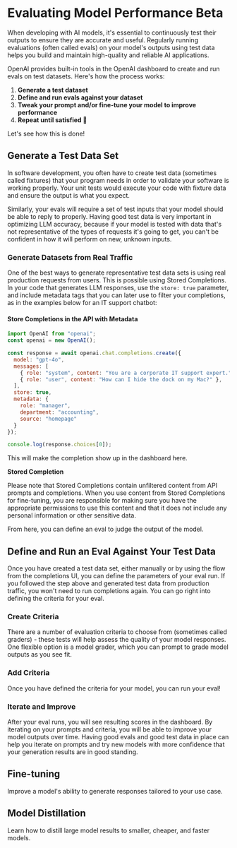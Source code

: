 # Evaluating Model Performance Beta

When developing with AI models, it's essential to continuously test their outputs to ensure they are accurate and useful. Regularly running evaluations (often called evals) on your model's outputs using test data helps you build and maintain high-quality and reliable AI applications.

OpenAI provides built-in tools in the OpenAI dashboard to create and run evals on test datasets. Here's how the process works:

1. **Generate a test dataset**
2. **Define and run evals against your dataset**
3. **Tweak your prompt and/or fine-tune your model to improve performance**
4. **Repeat until satisfied 🚀**

Let's see how this is done!

## Generate a Test Data Set

In software development, you often have to create test data (sometimes called fixtures) that your program needs in order to validate your software is working properly. Your unit tests would execute your code with fixture data and ensure the output is what you expect.

Similarly, your evals will require a set of test inputs that your model should be able to reply to properly. Having good test data is very important in optimizing LLM accuracy, because if your model is tested with data that's not representative of the types of requests it's going to get, you can't be confident in how it will perform on new, unknown inputs.

### Generate Datasets from Real Traffic

One of the best ways to generate representative test data sets is using real production requests from users. This is possible using Stored Completions. In your code that generates LLM responses, use the `store: true` parameter, and include metadata tags that you can later use to filter your completions, as in the examples below for an IT support chatbot:

#### Store Completions in the API with Metadata

```javascript
import OpenAI from "openai";
const openai = new OpenAI();

const response = await openai.chat.completions.create({
  model: "gpt-4o",
  messages: [
    { role: "system", content: "You are a corporate IT support expert." },
    { role: "user", content: "How can I hide the dock on my Mac?" },
  ],
  store: true,
  metadata: {
    role: "manager",
    department: "accounting",
    source: "homepage"
  }
});

console.log(response.choices[0]);
```

This will make the completion show up in the dashboard here.

**Stored Completion**

Please note that Stored Completions contain unfiltered content from API prompts and completions. When you use content from Stored Completions for fine-tuning, you are responsible for making sure you have the appropriate permissions to use this content and that it does not include any personal information or other sensitive data.

From here, you can define an eval to judge the output of the model.

## Define and Run an Eval Against Your Test Data

Once you have created a test data set, either manually or by using the flow from the completions UI, you can define the parameters of your eval run. If you followed the step above and generated test data from production traffic, you won't need to run completions again. You can go right into defining the criteria for your eval.

### Create Criteria

There are a number of evaluation criteria to choose from (sometimes called graders) - these tests will help assess the quality of your model responses. One flexible option is a model grader, which you can prompt to grade model outputs as you see fit.

### Add Criteria

Once you have defined the criteria for your model, you can run your eval!

### Iterate and Improve

After your eval runs, you will see resulting scores in the dashboard. By iterating on your prompts and criteria, you will be able to improve your model outputs over time. Having good evals and good test data in place can help you iterate on prompts and try new models with more confidence that your generation results are in good standing.

## Fine-tuning

Improve a model's ability to generate responses tailored to your use case.

## Model Distillation

Learn how to distill large model results to smaller, cheaper, and faster models.
```